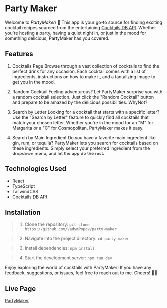 # Party Maker

Welcome to _PartyMaker!_ 🎉 This app is your go-to source for finding exciting cocktail recipes sourced from the entertaining [Cocktails DB API](https://www.thecocktaildb.com/api.php). Whether you're hosting a party, having a quiet night in, or just in the mood for something delicious, PartyMaker has you covered.

## Features

1. Cocktails Page
   Browse through a vast collection of cocktails to find the perfect drink for any occasion. Each cocktail comes with a list of ingredients, instructions on how to make it, and a tantalizing image to get you in the mood.

2. Random Cocktail
   Feeling adventurous? Let PartyMaker surprise you with a random cocktail selection. Just click the "Random Cocktail" button and prepare to be amazed by the delicious possibilities. WhyNot?

3. Search by Letter
   Looking for a cocktail that starts with a specific letter? Use the "Search by Letter" feature to quickly find all cocktails that match your chosen letter. Whether you're in the mood for an "M" for Margarita or a "C" for Cosmopolitan, PartyMaker makes it easy.

4. Search by Main Ingredient
   Do you have a favorite main ingredient like gin, rum, or tequila? PartyMaker lets you search for cocktails based on these ingredients. Simply select your preferred ingredient from the dropdown menu, and let the app do the rest.

## Technologies Used

-   React
-   TypeScript
-   TailwindCSS
-   Cocktails DB API

## Installation

> 1. Clone the repository:
>    `git clone https://github.com/VadymPopov/party-maker`

> 2. Navigate into the project directory:
>    `cd party-maker`

> 3. Install dependencies:
>    `npm install`

> 4. Start the development server:
>    `npm run dev`

Enjoy exploring the world of cocktails with PartyMaker! If you have any feedback, suggestions, or issues, feel free to reach out to me. Cheers! 🍹🎉

## Live Page

[PartyMaker](https://party-maker.vercel.app/)
